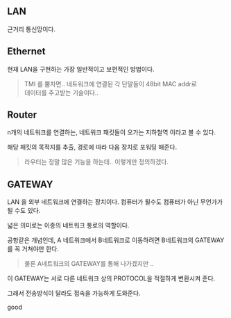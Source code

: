 LAN
---

근거리 통신망이다.

Ethernet
---

현재 LAN을 구현하는 가장 일반적이고 보편적인 방법이다.
> TMI 를 뿜자면.. 네트워크에 연결된 각 단말들이 48bit MAC addr로<br>
> 데이터를 주고받는 기술이다..

Router
---

n개의 네트워크를 연결하는, 네트워크 패킷들이 오가는 지하철역 이라고 볼 수 있다.

해당 패킷의 목적지를 추출, 경로에 따라 다음 장치로 포워딩 해준다.

> 라우터는 정말 많은 기능을 하는데.. 이렇게만 정의하겠다.

GATEWAY
---

LAN 을 외부 네트워크에 연결하는 장치이다. 컴퓨터가 될수도 컴퓨터가 아닌 무언가가 될 수도 있다.

넓은 의미로는 이종의 네트워크 통로의 역할이다.

공항같은 개념인데, A 네트워크에서 B네트워크로 이동하려면 B네트워크의 GATEWAY를 꼭 거쳐야만 한다.

> 물론 A네트워크의 GATEWAY를 통해 나가겠지만 .. 

이 GATEWAY는 서로 다른 네트워크 상의 PROTOCOL을 적절하게 변환시켜 준다.

그래서 전송방식이 달라도 접속을 가능하게 도와준다.

good
